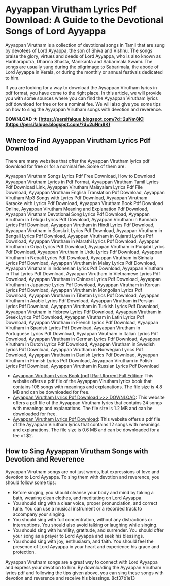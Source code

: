 # Ayyappan Virutham Lyrics Pdf Download: A Guide to the Devotional Songs of Lord Ayyappa
 
Ayyappan Virutham is a collection of devotional songs in Tamil that are sung by devotees of Lord Ayyappa, the son of Shiva and Vishnu. The songs praise the glory, virtues and deeds of Lord Ayyappa, who is also known as Hariharaputra, Dharma Shasta, Manikanta and Sabarimala Swami. The songs are usually sung during the pilgrimage to Sabarimala, the abode of Lord Ayyappa in Kerala, or during the monthly or annual festivals dedicated to him.
 
If you are looking for a way to download the Ayyappan Virutham lyrics in pdf format, you have come to the right place. In this article, we will provide you with some sources where you can find the Ayyappan Virutham lyrics pdf download for free or for a nominal fee. We will also give you some tips on how to sing the Ayyappan Virutham songs with devotion and reverence.
 
**DOWNLOAD ★ [https://persifalque.blogspot.com/?d=2uNm8K](https://persifalque.blogspot.com/?d=2uNm8K)**


 
## Where to Find Ayyappan Virutham Lyrics Pdf Download
 
There are many websites that offer the Ayyappan Virutham lyrics pdf download for free or for a nominal fee. Some of them are:
 
Ayyappan Virutham Songs Lyrics Pdf Free Download,  How to Download Ayyappan Virutham Lyrics in Pdf Format,  Ayyappan Virutham Tamil Lyrics Pdf Download Link,  Ayyappan Virutham Malayalam Lyrics Pdf File Download,  Ayyappan Virutham English Translation Pdf Download,  Ayyappan Virutham Mp3 Songs with Lyrics Pdf Download,  Ayyappan Virutham Karaoke with Lyrics Pdf Download,  Ayyappan Virutham Book Pdf Download Online,  Ayyappan Virutham Meaning and Explanation Pdf Download,  Ayyappan Virutham Devotional Song Lyrics Pdf Download,  Ayyappan Virutham in Telugu Lyrics Pdf Download,  Ayyappan Virutham in Kannada Lyrics Pdf Download,  Ayyappan Virutham in Hindi Lyrics Pdf Download,  Ayyappan Virutham in Sanskrit Lyrics Pdf Download,  Ayyappan Virutham in Bengali Lyrics Pdf Download,  Ayyappan Virutham in Gujarati Lyrics Pdf Download,  Ayyappan Virutham in Marathi Lyrics Pdf Download,  Ayyappan Virutham in Oriya Lyrics Pdf Download,  Ayyappan Virutham in Punjabi Lyrics Pdf Download,  Ayyappan Virutham in Urdu Lyrics Pdf Download,  Ayyappan Virutham in Nepali Lyrics Pdf Download,  Ayyappan Virutham in Sinhala Lyrics Pdf Download,  Ayyappan Virutham in Malay Lyrics Pdf Download,  Ayyappan Virutham in Indonesian Lyrics Pdf Download,  Ayyappan Virutham in Thai Lyrics Pdf Download,  Ayyappan Virutham in Vietnamese Lyrics Pdf Download,  Ayyappan Virutham in Chinese Lyrics Pdf Download,  Ayyappan Virutham in Japanese Lyrics Pdf Download,  Ayyappan Virutham in Korean Lyrics Pdf Download,  Ayyappan Virutham in Mongolian Lyrics Pdf Download,  Ayyappan Virutham in Tibetan Lyrics Pdf Download,  Ayyappan Virutham in Arabic Lyrics Pdf Download,  Ayyappan Virutham in Persian Lyrics Pdf Download,  Ayyappan Virutham in Turkish Lyrics Pdf Download,  Ayyappan Virutham in Hebrew Lyrics Pdf Download,  Ayyappan Virutham in Greek Lyrics Pdf Download,  Ayyappan Virutham in Latin Lyrics Pdf Download,  Ayyappan Virutham in French Lyrics Pdf Download,  Ayyappan Virutham in Spanish Lyrics Pdf Download,  Ayyappan Virutham in Portuguese Lyrics Pdf Download,  Ayyappan Virutham in Italian Lyrics Pdf Download,  Ayyappan Virutham in German Lyrics Pdf Download,  Ayyappan Virutham in Dutch Lyrics Pdf Download,  Ayyappan Virutham in Swedish Lyrics Pdf Download,  Ayyappan Virutham in Norwegian Lyrics Pdf Download,  Ayyappan Virutham in Danish Lyrics Pdf Download,  Ayyappan Virutham in Finnish Lyrics Pdf Download,  Ayyappan Virutham in Polish Lyrics Pdf Download,  Ayyappan Virutham in Russian Lyrics Pdf Download
 
- [Ayyappan Virutham Lyrics Book \[pdf\] Rar Utorrent Full Edition](https://circsersuwonddiscs.wixsite.com/skikdermoders/post/ayyappan-virutham-lyrics-book-pdf-rar-utorrent-full-edition): This website offers a pdf file of the Ayyappan Virutham lyrics book that contains 108 songs with meanings and explanations. The file size is 4.8 MB and can be downloaded for free.
- [Ayyappan Virutham Lyrics Pdf Download >>> DOWNLOAD](https://sedendetosubs.files.wordpress.com/2017/11/ayyappan-virutham-lyrics-pdf-download.pdf): This website offers a pdf file of the Ayyappan Virutham lyrics that contains 24 songs with meanings and explanations. The file size is 1.2 MB and can be downloaded for free.
- [Ayyappan Virutham Lyrics Pdf Download](https://dragwinddazzmentco.wixsite.com/luomabrere/post/ayyappan-virutham-lyrics-pdf-download): This website offers a pdf file of the Ayyappan Virutham lyrics that contains 12 songs with meanings and explanations. The file size is 0.6 MB and can be downloaded for a fee of $2.

## How to Sing Ayyappan Virutham Songs with Devotion and Reverence
 
Ayyappan Virutham songs are not just words, but expressions of love and devotion to Lord Ayyappa. To sing them with devotion and reverence, you should follow some tips:

- Before singing, you should cleanse your body and mind by taking a bath, wearing clean clothes, and meditating on Lord Ayyappa.
- You should sing with a clear voice, proper pronunciation, and correct tune. You can use a musical instrument or a recorded track to accompany your singing.
- You should sing with full concentration, without any distractions or interruptions. You should also avoid talking or laughing while singing.
- You should sing with humility, gratitude, and surrender. You should offer your song as a prayer to Lord Ayyappa and seek his blessings.
- You should sing with joy, enthusiasm, and faith. You should feel the presence of Lord Ayyappa in your heart and experience his grace and protection.

Ayyappan Virutham songs are a great way to connect with Lord Ayyappa and express your devotion to him. By downloading the Ayyappan Virutham lyrics pdf and following the tips given above, you can sing these songs with devotion and reverence and receive his blessings.
 8cf37b1e13
 
